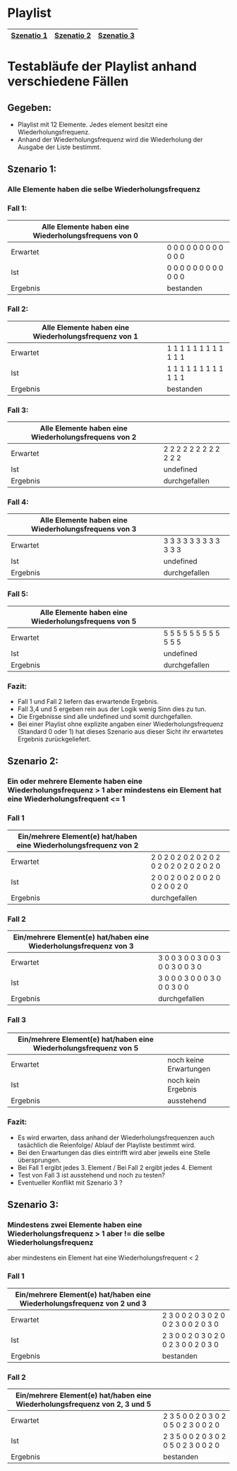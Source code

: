 # Playlist

|[Szenatio 1](##Szenario_1)|[Szenatio 2](##Szenario_2)|[Szenatio 3](##Szenario_3)|
|-------------------------|-------------------------|-------------------------|

# Testabläufe der Playlist anhand verschiedene Fällen

## Gegeben:
* Playlist mit 12 Elemente. Jedes element besitzt eine Wiederholungsfrequenz. 
* Anhand der Wiederholungsfrequenz wird die Wiederholung der Ausgabe der Liste bestimmt.

## Szenario 1: 
### Alle Elemente haben die selbe Wiederholungsfrequenz

### Fall 1:
|Alle Elemente haben eine Wiederholungsfrequens von 0|                       |
|----------------------------------------------------|-----------------------|
|Erwartet                                            |0 0 0 0 0 0 0 0 0 0 0 0|
|  Ist                                               |0 0 0 0 0 0 0 0 0 0 0 0|
|Ergebnis                                            |bestanden              |

### Fall 2:
|Alle Elemente haben eine Wiederholungsfrequenz von 1|                       |
|----------------------------------------------------|-----------------------|
|Erwartet                                            |1 1 1 1 1 1 1 1 1 1 1 1|
|  Ist                                               |1 1 1 1 1 1 1 1 1 1 1 1|
|Ergebnis                                            |bestanden              |

### Fall 3:
|Alle Elemente haben eine Wiederholungsfrequens von 2|                       |
|----------------------------------------------------|-----------------------|
|Erwartet                                            |2 2 2 2 2 2 2 2 2 2 2 2|
|  Ist                                               |undefined              |
|Ergebnis                                            |durchgefallen          |
	
### Fall 4:
|Alle Elemente haben eine Wiederholungsfrequens von 3|                       |
|----------------------------------------------------|-----------------------|
|Erwartet                                            |3 3 3 3 3 3 3 3 3 3 3 3|
|  Ist                                               |undefined              |
|Ergebnis                                            |durchgefallen          |

### Fall 5:
|Alle Elemente haben eine Wiederholungsfrequens von 5|                       |
|----------------------------------------------------|-----------------------|
|Erwartet                                            |5 5 5 5 5 5 5 5 5 5 5 5|
|  Ist                                               |undefined              |
|Ergebnis                                            |durchgefallen          |

### Fazit:
* Fall 1 und Fall 2 liefern das erwartende Ergebnis.
* Fall 3,4 und 5 ergeben rein aus der Logik wenig Sinn dies zu tun.
* Die Ergebnisse sind alle undefined und somit durchgefallen.
* Bei einer Playlist ohne explizite angaben einer Wiederholungsfrequenz (Standard 0 oder 1) hat dieses Szenario aus dieser Sicht ihr erwartetes Ergebnis zurückgeliefert.

## Szenario 2:
### Ein oder mehrere Elemente haben eine Wiederholungsfrequenz  > 1 aber mindestens ein Element hat eine Wiederholungsfrequent <= 1

### Fall 1
|Ein/mehrere Element(e) hat/haben eine Wiederholungsfrequenz von 2|                       			|
|-------------------------------------------------------------------|-------------------------------------------|
|Erwartet                                            		    |2 0 2 0 2 0 2 0 2 0 2 0 2 0 2 0 2 0 2 0 2 0|
|  Ist                                                		    |2 0 0 2 0 0 2 0 0 2 0 0 2 0 0 2 0          |
|Ergebnis                                            		    |durchgefallen           			|

### Fall 2
|Ein/mehrere Element(e) hat/haben eine Wiederholungsfrequenz von 3|                       	      |
|-------------------------------------------------------------------|---------------------------------|
|Erwartet                                            		    |3 0 0 3 0 0 3 0 0 3 0 0 3 0 0 3 0|
|  Ist                                                		    |3 0 0 0 3 0 0 0 3 0 0 0 3 0 0    |
|Ergebnis                                            		    |durchgefallen           	      |

### Fall 3
#### 
|Ein/mehrere Element(e) hat/haben eine Wiederholungsfrequenz von 5|                      |
|-------------------------------------------------------------------|----------------------|
|Erwartet                                            		    |noch keine Erwartungen|
|  Ist                                                		    |noch kein Ergebnis    |
|Ergebnis                                            		    |ausstehend  	   |

### Fazit:
* Es wird erwarten, dass anhand der Wiederholungsfrequenzen auch tasächlich die Reienfolge/ Ablauf der Playliste bestimmt wird.
* Bei den Erwartungen das dies eintrifft wird aber jeweils eine Stelle übersprungen.
* Bei Fall 1 ergibt jedes 3. Element / Bei Fall 2 ergibt jedes 4. Element
* Test von Fall 3 ist ausstehend und noch zu testen?
* Eventueller Konflikt mit Szenario 3 ?

## Szenario 3:
### Mindestens zwei Elemente haben eine Wiederholungsfrequenz > 1 aber != die selbe Wiederholungsfrequenz  
aber mindestens ein Element hat eine Wiederholungsfrequent < 2

### Fall 1
|Ein/mehrere Element(e) hat/haben eine Wiederholungsfrequenz von 2 und 3|                      		|
|-------------------------------------------------------------------------|-------------------------------------|
|Erwartet                                            		          |2 3 0 0 2 0 3 0 2 0 0 2 3 0 0 2 0 3 0|
|  Ist                                                		          |2 3 0 0 2 0 3 0 2 0 0 2 3 0 0 2 0 3 0|
|Ergebnis                                            		          |bestanden				|

### Fall 2
|Ein/mehrere Element(e) hat/haben eine Wiederholungsfrequenz von 2, 3 und 5|                      		      |
|-------------------------------------------------------------------------------|-------------------------------------|
|Erwartet                                            		    		|2 3 5 0 0 2 0 3 0 2 0 5 0 2 3 0 0 2 0|
|  Ist                                                		    		|2 3 5 0 0 2 0 3 0 2 0 5 0 2 3 0 0 2 0|
|Ergebnis                                            		    		|bestanden			      |
